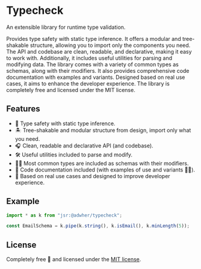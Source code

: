 # Typecheck

An extensible library for runtime type validation.

Provides type safety with static type inference. It offers a modular and
tree-shakable structure, allowing you to import only the components you need.
The API and codebase are clean, readable, and declarative, making it easy to
work with. Additionally, it includes useful utilities for parsing and modifying
data. The library comes with a variety of common types as schemas, along with
their modifiers. It also provides comprehensive code documentation with examples
and variants. Designed based on real use cases, it aims to enhance the developer
experience. The library is completely free and licensed under the MIT license.

## Features

- 🤖 Type safety with static type inference.
- 🏝️ Tree-shakable and modular structure from design, import only what you need.
- 🎧 Clean, readable and declarative API (and codebase).
- 🛠️ Useful utilities included to parse and modify.
- 👨‍💻 Most common types are included as schemas with their modifiers.
- 📕 Code documentation included (with examples of use and variants 👨‍💻).
- 🙉 Based on real use cases and designed to improve developer experience.

## Example

```ts
import * as k from "jsr:@adwher/typecheck";

const EmailSchema = k.pipe(k.string(), k.isEmail(), k.minLength(5));
```

## License

Completely free 🥳 and licensed under the [MIT license](./LICENSE).
